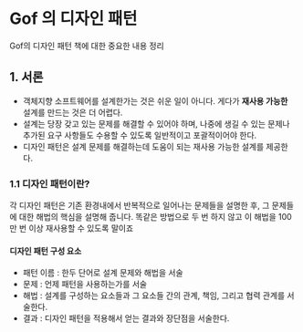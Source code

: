 # Gof 의 디자인 패턴

Gof의 디자인 패턴 책에 대한 중요한 내용 정리

## 1. 서론

- 객체지향 소프트웨어를 설계한가는 것은 쉬운 일이 아니다. 게다가 __재사용 가능한__ 설계를 만드는 것은 더 어렵다.
- 설계는 당장 갖고 있는 문제를 해결할 수 있어야 하며, 나중에 생길 수 있는 문제나 추가된 요구 사항들도 수용할 수 있도록 일반적이고 포괄적이어야 한다.
- 디자인 패턴은 설계 문제를 해결하는데 도움이 되는 재사용 가능한 설계를 제공한다.

### 1.1 디자인 패턴이란?

각 디자인 패턴은 기존 환경내에서 반복적으로 일어나는 문제들을 설명한 후, 그 문제들에 대한 해법의 핵심을 설명해 줍니다.
똑같은 방법으로 두 번 하지 않고 이 해법을 100만 번 이상 재사용할 수 있도록 말이죠

#### 디자인 패턴 구성 요소

- 패턴 이름 : 한두 단어로 설계 문제와 해법을 서술
- 문제 : 언제 패턴을 사용하는가를 서술
- 해법 : 설계를 구성하는 요소들과 그 요소들 간의 관계, 책임, 그리고 협력 관계를 서술한다.
- 결과 : 디자인 패턴을 적용해서 얻는 결과와 장단점을 서술한다.